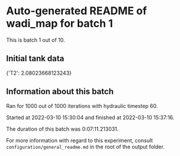 # Auto-generated README of wadi_map for batch 1

This is batch 1 out of 10.

## Initial tank data

{'T2': 2.08023668123243}

## Information about this batch

Ran for 1000 out of 1000 iterations with hydraulic timestep 60.

Started at 2022-03-10 15:30:04 and finished at 2022-03-10 15:37:16.

The duration of this batch was 0:07:11.213031.

For more information with regard to this experiment, consult ```configuration/general_readme.md``` in the root of the output folder.